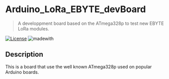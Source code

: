 # Arduino_LoRa_EBYTE_devBoard
> A developpment board based on the ATmega328p to test new EBYTE LoRa modules.

[![License](http://img.shields.io/:license-mit-blue.svg)](http://doge.mit-license.org)
![madewith](https://img.shields.io/badge/made%20with-KiCad-blue)


## Description
This is a board that use the well known ATmega328p used on popular Arduino boards.

